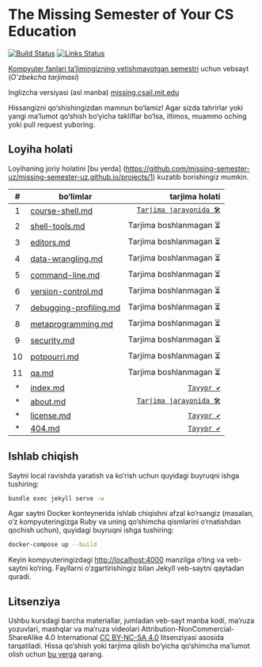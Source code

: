 # The Missing Semester of Your CS Education

[![Build Status](https://github.com/missing-semester-uz/missing-semester-uz.github.io/actions/workflows/build.yml/badge.svg)](https://github.com/missing-semester-uz/missing-semester-uz.github.io/actions/workflows/build.yml) [![Links Status](https://github.com/missing-semester-uz/missing-semester-uz.github.io/actions/workflows/links.yml/badge.svg)](https://github.com/missing-semester-uz/missing-semester-uz.github.io/actions/workflows/links.yml)

[Kompyuter fanlari ta’limingizning yetishmayotgan semestri](https://missing-semester-uz.github.io/) uchun vebsayt (*O'zbekcha tarjimasi*)

Inglizcha versiyasi (asl manba) [missing.csail.mit.edu](https://missing.csail.mit.edu/)

Hissangizni qo‘shishingizdan mamnun bo‘lamiz! Agar sizda tahrirlar yoki yangi ma’lumot qo‘shish bo‘yicha takliflar bo‘lsa, iltimos, muammo oching yoki pull request yuboring.

## Loyiha holati

Loyihaning joriy holatini [bu yerda] (https://github.com/missing-semester-uz/missing-semester-uz.github.io/projects/1) kuzatib borishingiz mumkin.

| # | bo‘limlar | tarjima holati |
| :-: |   --------   |  ----------:  |
| 1 | [course-shell.md](https://github.com/missing-semester-uz/missing-semester-uz.github.io/blob/master/_2020/course-shell.md)  | [`Tarjima jarayonida 🛠️`](https://missing-semester-uz.github.io/2020/course-shell/) |
| 2 | [shell-tools.md](https://github.com/missing-semester-uz/missing-semester-uz.github.io/blob/master/_2020/shell-tools.md)  | Tarjima boshlanmagan ⏳ |
| 3 | [editors.md](https://github.com/missing-semester-uz/missing-semester-uz.github.io/blob/master/_2020/editors.md)  | Tarjima boshlanmagan ⏳ |
| 4 | [data-wrangling.md](https://github.com/missing-semester-uz/missing-semester-uz.github.io/blob/master/_2020/data-wrangling.md)  | Tarjima boshlanmagan ⏳ |
| 5 | [command-line.md](https://github.com/missing-semester-uz/missing-semester-uz.github.io/blob/master/_2020/command-line.md)  | Tarjima boshlanmagan ⏳ |
| 6 | [version-control.md](https://github.com/missing-semester-uz/missing-semester-uz.github.io/blob/master/_2020/version-control.md)  | Tarjima boshlanmagan ⏳ |
| 7 | [debugging-profiling.md](https://github.com/missing-semester-uz/missing-semester-uz.github.io/blob/master/_2020/debugging-profiling.md)  | Tarjima boshlanmagan ⏳ |
| 8 | [metaprogramming.md](https://github.com/missing-semester-uz/missing-semester-uz.github.io/blob/master/_2020/metaprogramming.md)  | Tarjima boshlanmagan ⏳ |
| 9 | [security.md](https://github.com/missing-semester-uz/missing-semester-uz.github.io/blob/master/_2020/security.md)  | Tarjima boshlanmagan ⏳ |
| 10 | [potpourri.md](https://github.com/missing-semester-uz/missing-semester-uz.github.io/blob/master/_2020/potpourri.md) | Tarjima boshlanmagan ⏳ |
| 11 | [qa.md](https://github.com/missing-semester-uz/missing-semester-uz.github.io/blob/master/_2020/qa.md) | Tarjima boshlanmagan ⏳ |
| * | [index.md](https://github.com/missing-semester-uz/missing-semester-uz.github.io/blob/master/index.md) | [`Tayyor ✔`](https://missing-semester-uz.github.io/index) |
| * | [about.md](https://github.com/missing-semester-uz/missing-semester-uz.github.io/blob/master/about.md)  | [`Tarjima jarayonida 🛠️`](https://missing-semester-uz.github.io/about) |
| * | [license.md](https://github.com/missing-semester-uz/missing-semester-uz.github.io/blob/master/license.md) | [`Tayyor ✔`](https://missing-semester-uz.github.io/license) |
| * | [404.md](https://github.com/missing-semester-uz/missing-semester-uz.github.io/blob/master/404.md) | [`Tayyor ✔`](https://missing-semester-uz.github.io/404) |

## Ishlab chiqish

Saytni local ravishda yaratish va ko‘rish uchun quyidagi buyruqni ishga tushiring:

```bash
bundle exec jekyll serve -w
```

Agar saytni Docker konteynerida ishlab chiqishni afzal ko‘rsangiz (masalan, o‘z kompyuteringizga Ruby va uning qo‘shimcha qismlarini o‘rnatishdan qochish uchun), quyidagi buyruqni ishga tushiring:

```bash
docker-compose up --build
```

Keyin kompyuteringizdagi <http://localhost:4000> manzilga o‘ting va veb-saytni ko‘ring. Fayllarni o‘zgartirishingiz bilan Jekyll veb-saytni qaytadan quradi.

## Litsenziya

Ushbu kursdagi barcha materiallar, jumladan veb-sayt manba kodi, ma’ruza yozuvlari, mashqlar va ma’ruza videolari Attribution-NonCommercial-ShareAlike 4.0 International [CC BY-NC-SA 4.0](https://creativecommons.org/licenses/by-nc-sa/4.0/) litsenziyasi asosida tarqatiladi. Hissa qo‘shish yoki tarjima qilish bo‘yicha qo‘shimcha ma’lumot olish uchun [bu yerga](https://missing-semester-uz.github.io/license/) qarang.
